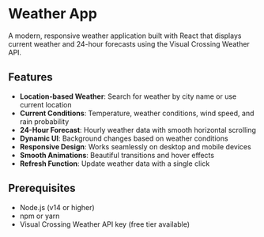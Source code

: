 # Weather App

A modern, responsive weather application built with React that displays current weather and 24-hour forecasts using the Visual Crossing Weather API.

## Features

- **Location-based Weather**: Search for weather by city name or use current location
- **Current Conditions**: Temperature, weather conditions, wind speed, and rain probability
- **24-Hour Forecast**: Hourly weather data with smooth horizontal scrolling
- **Dynamic UI**: Background changes based on weather conditions
- **Responsive Design**: Works seamlessly on desktop and mobile devices
- **Smooth Animations**: Beautiful transitions and hover effects
- **Refresh Function**: Update weather data with a single click

## Prerequisites

- Node.js (v14 or higher)
- npm or yarn
- Visual Crossing Weather API key (free tier available)
